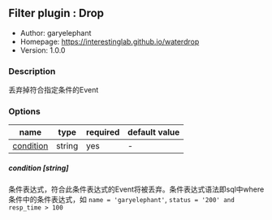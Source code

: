 ## Filter plugin : Drop

* Author: garyelephant
* Homepage: https://interestinglab.github.io/waterdrop
* Version: 1.0.0

### Description

丢弃掉符合指定条件的Event

### Options

| name | type | required | default value |
| --- | --- | --- | --- |
| [condition](#condition-string) | string | yes | - |

##### condition [string]

条件表达式，符合此条件表达式的Event将被丢弃。条件表达式语法即sql中where条件中的条件表达式，如 `name = 'garyelephant'`, `status = '200' and resp_time > 100`

